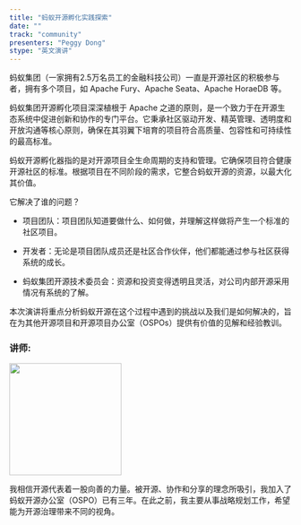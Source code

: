 ```yaml
---
title: "蚂蚁开源孵化实践探索"
date: ""
track: "community"
presenters: "Peggy Dong"
stype: "英文演讲"
--- 
```


蚂蚁集团（一家拥有2.5万名员工的金融科技公司）一直是开源社区的积极参与者，拥有多个项目，如 Apache Fury、Apache Seata、Apache HoraeDB 等。

蚂蚁集团开源孵化项目深深植根于 Apache 之道的原则，是一个致力于在开源生态系统中促进创新和协作的专门平台。它秉承社区驱动开发、精英管理、透明度和开放沟通等核心原则，确保在其羽翼下培育的项目符合高质量、包容性和可持续性的最高标准。

蚂蚁开源孵化器指的是对开源项目全生命周期的支持和管理。它确保项目符合健康开源社区的标准。根据项目在不同阶段的需求，它整合蚂蚁开源的资源，以最大化其价值。

它解决了谁的问题？

- 项目团队：项目团队知道要做什么、如何做，并理解这样做将产生一个标准的社区项目。

- 开发者：无论是项目团队成员还是社区合作伙伴，他们都能通过参与社区获得系统的成长。

- 蚂蚁集团开源技术委员会：资源和投资变得透明且灵活，对公司内部开源采用情况有系统的了解。

本次演讲将重点分析蚂蚁开源在这个过程中遇到的挑战以及我们是如何解决的，旨在为其他开源项目和开源项目办公室（OSPOs）提供有价值的见解和经验教训。

### 讲师:

<img src="https://sessionize.com/image/f673-400o400o1-4VK35jwN6xiau6NkXpBJPD.png" width="200" /><br/>

我相信开源代表着一股向善的力量。被开源、协作和分享的理念所吸引，我加入了蚂蚁开源办公室（OSPO）已有三年。在此之前，我主要从事战略规划工作，希望能为开源治理带来不同的视角。